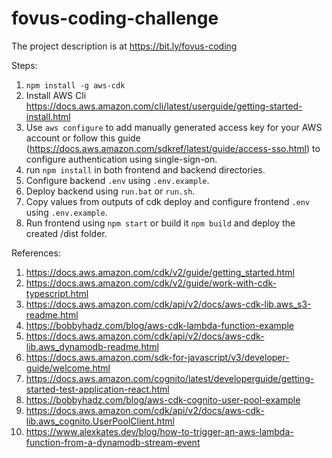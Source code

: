 # fovus-coding-challenge
The project description is at https://bit.ly/fovus-coding

Steps:
1. ``npm install -g aws-cdk``
2. Install AWS Cli https://docs.aws.amazon.com/cli/latest/userguide/getting-started-install.html
3. Use ``aws configure`` to add manually generated access key for your AWS account or follow this guide (https://docs.aws.amazon.com/sdkref/latest/guide/access-sso.html) to configure authentication using single-sign-on.
4. run ``npm install`` in both frontend and backend directories.
5. Configure backend ``.env`` using ``.env.example``.
6. Deploy backend using ``run.bat`` or ``run.sh``.
7. Copy values from outputs of cdk deploy and configure frontend ``.env`` using ``.env.example``.
8. Run frontend using ``npm start`` or build it ``npm build`` and deploy the created /dist folder.


References:
1. https://docs.aws.amazon.com/cdk/v2/guide/getting_started.html
2. https://docs.aws.amazon.com/cdk/v2/guide/work-with-cdk-typescript.html
3. https://docs.aws.amazon.com/cdk/api/v2/docs/aws-cdk-lib.aws_s3-readme.html
4. https://bobbyhadz.com/blog/aws-cdk-lambda-function-example
5. https://docs.aws.amazon.com/cdk/api/v2/docs/aws-cdk-lib.aws_dynamodb-readme.html
6. https://docs.aws.amazon.com/sdk-for-javascript/v3/developer-guide/welcome.html
7. https://docs.aws.amazon.com/cognito/latest/developerguide/getting-started-test-application-react.html
8. https://bobbyhadz.com/blog/aws-cdk-cognito-user-pool-example
9. https://docs.aws.amazon.com/cdk/api/v2/docs/aws-cdk-lib.aws_cognito.UserPoolClient.html
10. https://www.alexkates.dev/blog/how-to-trigger-an-aws-lambda-function-from-a-dynamodb-stream-event